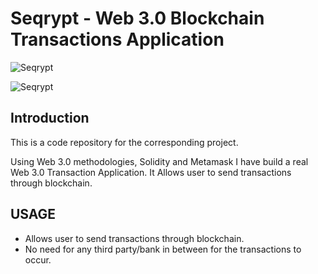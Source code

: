 # Seqrypt - Web 3.0 Blockchain Transactions Application
![Seqrypt](https://i.ibb.co/sCRB0Pw/project-ss.jpg "Home page")

![Seqrypt](https://i.ibb.co/RcY8wzQ/project-ss-2.jpg "Recent Transactions page")

## Introduction
This is a code repository for the corresponding project.

Using Web 3.0 methodologies, Solidity and Metamask I have build a real Web 3.0 Transaction Application. It Allows user to send transactions through blockchain.

## USAGE
- Allows user to send transactions through blockchain.
- No need for any third party/bank in between for the transactions to occur.
